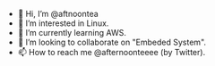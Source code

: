 - 👋 Hi, I’m @aftnoontea
- 👀 I’m interested in Linux.
- 🌱 I’m currently learning AWS.
- 💞️ I’m looking to collaborate on "Embeded System".
- 📫 How to reach me @afternoonteeee (by Twitter).

<!---
aftnoontea/aftnoontea is a ✨ special ✨ repository because its `README.md` (this file) appears on your GitHub profile.
You can click the Preview link to take a look at your changes.
--->
